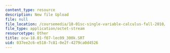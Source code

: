 ```yaml
---
content_type: resource
description: New file Upload
file: null
file_location: /coursemedia/18-01sc-single-variable-calculus-fall-2010/037ee2c6e5187c810e2f4279ca0d4526_ocw-18.01-f07-lec09_300k.SRT
file_type: application/octet-stream
resourcetype: Other
title: ocw-18.01-f07-lec09_300k.SRT
uid: 037ee2c6-e518-7c81-0e2f-4279ca0d4526
---
```

